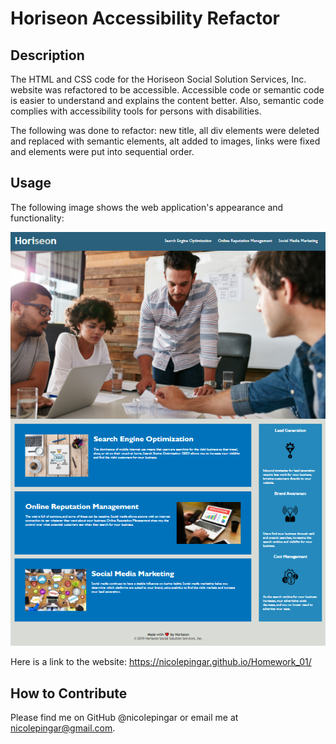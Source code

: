 # Horiseon Accessibility Refactor

## Description
The HTML and CSS code for the Horiseon Social Solution Services, Inc. website was refactored to be accessible. Accessible code or semantic code is easier to understand and explains the content better. Also, semantic code complies with accessibility tools for persons with disabilities. 

The following was done to refactor: new title, all div elements were deleted and replaced with semantic elements, alt added to images, links were fixed and elements were put into sequential order. 

## Usage

The following image shows the web application's appearance and functionality:

!["Photo of webiste."](assets/images/site-view.jpg)

Here is a link to the website: https://nicolepingar.github.io/Homework_01/

## How to Contribute
Please find me on GitHub @nicolepingar or email me at nicolepingar@gmail.com. 
